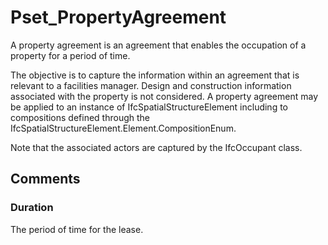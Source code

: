 # Pset_PropertyAgreement

A property agreement is an agreement that enables the occupation of a property for a period of time.
<!-- end of short definition -->


The objective is to capture the information within an agreement that is relevant to a facilities manager. Design and construction information associated with the property is not considered. A property agreement may be applied to an instance of IfcSpatialStructureElement including to compositions defined through the IfcSpatialStructureElement.Element.CompositionEnum.

Note that the associated actors are captured by the IfcOccupant class.


## Comments

### Duration

The period of time for the lease.

